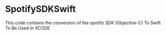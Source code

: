 # SpotifySDKSwift
This code contains the conversion of the spotify SDK (Objective-C) To Swift To Be Used In XCODE 
